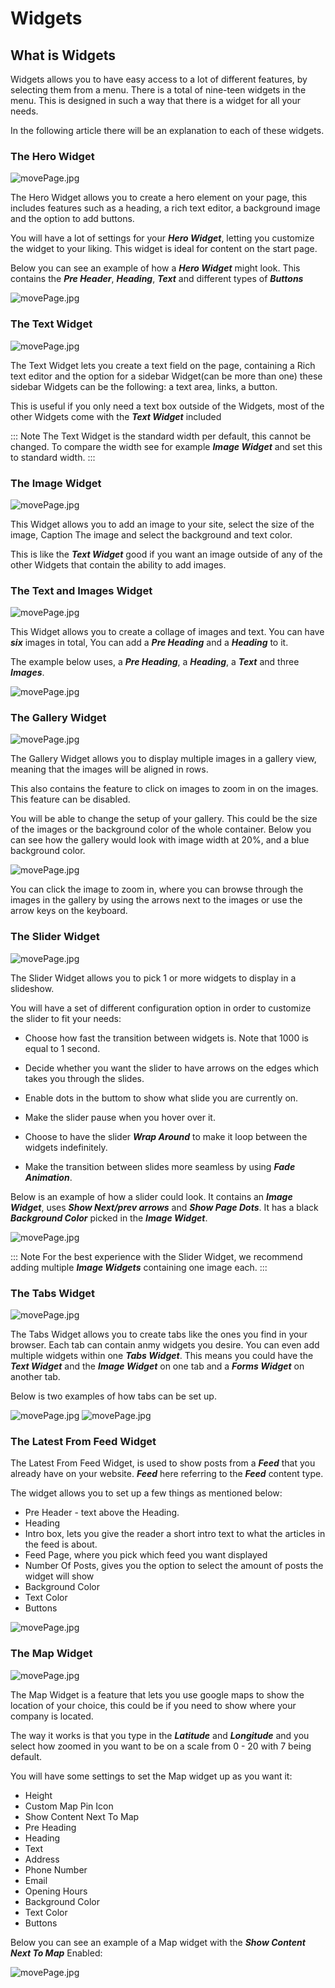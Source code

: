 # Widgets

## What is Widgets 

Widgets allows you to have easy access to a lot of different features, by selecting them from a menu. There is a total of nine-teen widgets in the menu. This is designed in such a way that there is a widget for all your needs.

In the following article there will be an explanation to each of these widgets.

### The Hero Widget 

![movePage.jpg](images/The-Hero-Widget1.png)

The Hero Widget allows you to create a hero element on your page, this includes features such as a heading, a rich text editor, a background image and the option to add buttons.

You will have a lot of settings for your ***Hero Widget***, letting you customize the widget to your liking. This widget is ideal for content on the start page.

Below you can see an example of how a ***Hero Widget*** might look. This contains the ***Pre Header***, ***Heading***, ***Text*** and different types of ***Buttons***

![movePage.jpg](images/Scrren-shot-of-hero-widget.png)

### The Text Widget

![movePage.jpg](images/The-Text-Widget1.png)

The Text Widget lets you create a text field on the page, containing a Rich text editor and the option for a sidebar Widget(can be more than one) these sidebar Widgets can be the following: a text area, links, a button.

This is useful if you only need a text box outside of the Widgets, most of the other Widgets come with the ***Text Widget*** included

::: Note
The Text Widget is the standard width per default, this cannot be changed.
To compare the width see for example ***Image Widget*** and set this to standard width.
:::



### The Image Widget

![movePage.jpg](images/The-Image-Widget.png)

This Widget allows you to add an image to your site, select the size of the image, Caption The image and select the background and text color.

This is like the ***Text Widget*** good if you want an image outside of any of the other Widgets that contain the ability to add images.




### The Text and Images Widget

![movePage.jpg](images/The-Text-And-Images-Widget1.png)

This Widget allows you to create a collage of images and text.
You can have ***six*** images in total, You can add a ***Pre Heading*** and a ***Heading*** to it.

The example below uses, a ***Pre Heading***, a ***Heading***, a ***Text*** and three ***Images***.

![movePage.jpg](images/Example-text-images.png)




### The Gallery Widget

![movePage.jpg](images/The-Gallery-Widget.png)

The Gallery Widget allows you to display multiple images in a gallery view, meaning that the images will be aligned in rows. 

This also contains the feature to click on images to zoom in on the images. This feature can be disabled.


You will be able to change the setup of your gallery. This could be the size of the images or the background color of the whole container. 
Below you can see how the gallery would look with image width at 20%, and a blue background color.


![movePage.jpg](images/The-Gallery.png)

You can click the image to zoom in, where you can browse through the images in the gallery by using the arrows next to the images or use the arrow keys on the keyboard.






### The Slider Widget

![movePage.jpg](images/The-Slider-Widget.png)

The Slider Widget allows you to pick 1 or more widgets to display in a slideshow. 

You will have a set of different configuration option in order to customize the slider to fit your needs:

- Choose how fast the transition between widgets is. Note that 1000 is equal to 1 second.

- Decide whether you want the slider to have arrows on the edges which takes you through the slides. 

- Enable dots in the buttom to show what slide you are currently on. 

- Make the slider pause when you hover over it. 

- Choose to have the slider ***Wrap Around*** to make it loop between the widgets indefinitely.  

- Make the transition between slides more seamless by using ***Fade Animation***.

Below is an example of how a slider could look. It contains an ***Image Widget***, uses ***Show Next/prev arrows*** and ***Show Page Dots***. It has a black ***Background Color*** picked in the ***Image Widget***.   

![movePage.jpg](images/Slider-example.png)

::: Note 
For the best experience with the Slider Widget, we recommend adding multiple ***Image Widgets*** containing one image each.
:::



### The Tabs Widget

![movePage.jpg](images/The-Tabs-Widget.png)

The Tabs Widget allows you to create tabs like the ones you find in your browser. Each tab can contain anmy widgets you desire.
You can even add multiple widgets within one ***Tabs Widget***. This means you could have the ***Text Widget*** and the ***Image Widget*** on one tab and a ***Forms Widget*** on another tab.

Below is two examples of how tabs can be set up.

![movePage.jpg](images/tab1.png)
![movePage.jpg](images/tab2.png)

### The Latest From Feed Widget

The Latest From Feed Widget, is used to show posts from a ***Feed*** that you already have on your website. ***Feed*** here referring to the ***Feed*** content type. 

The widget allows you to set up a few things as mentioned below:

- Pre Header - text above the Heading.
- Heading
- Intro box, lets you give the reader a short intro text to what the articles in the feed is about.
- Feed Page, where you pick which feed you want displayed
- Number Of Posts, gives you the option to select the amount of posts the widget will show
- Background Color
- Text Color
- Buttons

![movePage.jpg](images/The-Latest-Form-Feed-Widget1.png)


### The Map Widget

![movePage.jpg](images/The-Map-Widget1.png)

The Map Widget is a feature that lets you use google maps to show the location of your choice, this could be if you need to show where your company is located.

The way it works is that you type in the ***Latitude*** and ***Longitude*** and you select how zoomed in you want to be on a scale from 0 - 20 with 7 being default.

You will have some settings to set the Map widget up as you want it:

- Height
- Custom Map Pin Icon
- Show Content Next To Map
- Pre Heading
- Heading
- Text
- Address 
- Phone Number
- Email
- Opening Hours
- Background Color
- Text Color
- Buttons

Below you can see an example of a Map widget with the ***Show Content Next To Map*** Enabled:

![movePage.jpg](images/Map.png)